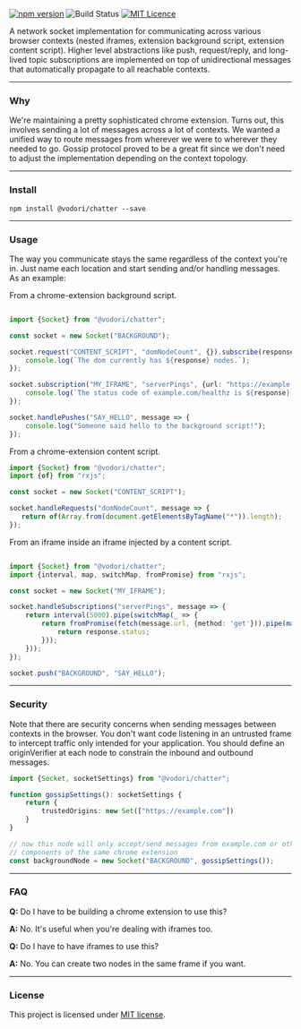[![npm version](https://badge.fury.io/js/%40vodori%2Fchatter.svg)](https://badge.fury.io/js/%40vodori%2Fchatter)
![Build Status](https://github.com/vodori/chatter/actions/workflows/build.yml/badge.svg)
[![MIT Licence](https://badges.frapsoft.com/os/mit/mit.svg?v=103)](https://opensource.org/licenses/mit-license.php)


A network socket implementation for communicating across various browser contexts 
(nested iframes, extension background script, extension content script). Higher level abstractions 
like push, request/reply, and long-lived topic subscriptions are implemented on top of unidirectional 
messages that automatically propagate to all reachable contexts.

___

### Why

We're maintaining a pretty sophisticated chrome extension. Turns out, this involves sending a 
lot of messages across a lot of contexts. We wanted a unified way to route messages from wherever 
we were to wherever they needed to go. Gossip protocol proved to be a great fit since we don't need 
to adjust the implementation depending on the context topology. 

___

### Install

``` 
npm install @vodori/chatter --save
```

___

### Usage


The way you communicate stays the same regardless of the context you're in. Just name each location
and start sending and/or handling messages. As an example:



From a chrome-extension background script.

```typescript

import {Socket} from "@vodori/chatter";

const socket = new Socket("BACKGROUND");

socket.request("CONTENT_SCRIPT", "domNodeCount", {}).subscribe(response => {
    console.log(`The dom currently has ${response} nodes.`);
});

socket.subscription("MY_IFRAME", "serverPings", {url: "https://example.com/healthz"}).subscribe(response => {
    console.log(`The status code of example.com/healthz is ${response}`);
});

socket.handlePushes("SAY_HELLO", message => {
    console.log("Someone said hello to the background script!");
});
```

From a chrome-extension content script.

```typescript
import {Socket} from "@vodori/chatter";
import {of} from "rxjs";

const socket = new Socket("CONTENT_SCRIPT");

socket.handleRequests("domNodeCount", message => {
   return of(Array.from(document.getElementsByTagName("*")).length);
});
```


From an iframe inside an iframe injected by a content script.

```typescript

import {Socket} from "@vodori/chatter";
import {interval, map, switchMap, fromPromise} from "rxjs";

const socket = new Socket("MY_IFRAME");

socket.handleSubscriptions("serverPings", message => {
    return interval(5000).pipe(switchMap(_ => {
        return fromPromise(fetch(message.url, {method: 'get'})).pipe(map(response => {
            return response.status;
        }));
    }));
});

socket.push("BACKGROUND", "SAY_HELLO");

```

___


### Security

Note that there are security concerns when sending messages between contexts in the browser. You don't
want code listening in an untrusted frame to intercept traffic only intended for your application.
You should define an originVerifier at each node to constrain the inbound and outbound messages.

```typescript
import {Socket, socketSettings} from "@vodori/chatter";

function gossipSettings(): socketSettings {
    return {
        trustedOrigins: new Set(["https://example.com"])
    }
}

// now this node will only accept/send messages from example.com or other
// components of the same chrome extension
const backgroundNode = new Socket("BACKGROUND", gossipSettings());

```

___

### FAQ

__Q:__ Do I have to be building a chrome extension to use this?

__A:__ No. It's useful when you're dealing with iframes too.

__Q:__ Do I have to have iframes to use this?

__A:__ No. You can create two nodes in the same frame if you want.

___

### License

This project is licensed under [MIT license](http://opensource.org/licenses/MIT).
